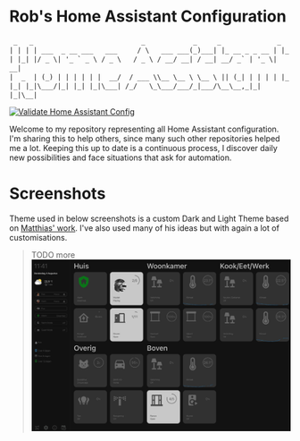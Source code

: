 # Rob's Home Assistant Configuration

```text
 _   _                           _            _     _              _   
| | | | ___  _ __ ___   ___     / \   ___ ___(_)___| |_ __ _ _ __ | |_ 
| |_| |/ _ \| '_ ` _ \ / _ \   / _ \ / __/ __| / __| __/ _` | '_ \| __|
|  _  | (_) | | | | | |  __/  / ___ \\__ \__ \ \__ \ || (_| | | | | |_ 
|_| |_|\___/|_| |_| |_|\___| /_/   \_\___/___/_|___/\__\__,_|_| |_|\__|
```
[![Validate Home Assistant Config](https://github.com/robsonke/hass-config/actions/workflows/main.yml/badge.svg?branch=master)](https://github.com/robsonke/hass-config/actions/workflows/main.yml)

Welcome to my repository representing all Home Assistant configuration. I'm sharing this to help others, since many such other repositories helped me a lot.
Keeping this up to date is a continuous process, I discover daily new possibilities and face situations that ask for automation.

# Screenshots
Theme used in below screenshots is a custom Dark and Light Theme based on [Matthias' work](https://github.com/matt8707/hass-config). I've also used many of his ideas but with again a lot of customisations.
> TODO more
![Main Dashboard](https://github.com/robsonke/hass-config/blob/master/www/screenshots/main-dashboard.jpg)
